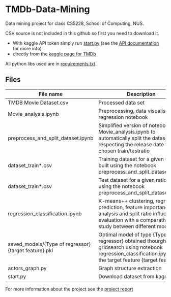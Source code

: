 # TMDb-Data-Mining
Data mining project for class CS5228, School of Computing, NUS.

CSV source is not included in this github so first you need to download it.
- With kaggle API token simply run [start.py](start.py) (see the [API documentation](https://technowhisp.com/kaggle-api-python-documentation/) for more info)
- directly from the [kaggle page for TMDb](https://www.kaggle.com/datasets/successikuku/tmbd-movie-dataset)

All python libs used are in [requirements.txt](requirements.txt).

## Files

|File name| Description|
|-|-|
| TMDB Movie Dataset.csv  | Processed data set |
| Movie_analysis.ipynb | Preprocessing, data visualisation & regression notebook |
| preprocess_and_split_dataset.ipynb | Simplified version of notebook Movie_analysis.ipynb to automatically split the dataset while respecting the release date for a chosen train/testratio |
| dataset_train*.csv | Training dataset for a given ratio built using the notebook preprocess_and_split_dataset.ipynb |
| dataset_train*.csv | Test dataset for a given ratio built using the notebook preprocess_and_split_dataset.ipynb |
| regression_classification.ipynb | K-means++ clustering, regression, prediction, feature importance analysis and split ratio influence evaluation with a comparative study between different models |
| saved_models/{Type of regressor} {target feature}.pkl | Optimal model of type {Type of regressor} obtained thourgh gridsearch using notebook regression_classification.ipynb for the target feature {target feature}.|
| actors_graph.py | Graph structure extraction |
| start.py | Download dataset from kaggle |


For more information about the project see the [project report](Data_mining_project.pdf)

